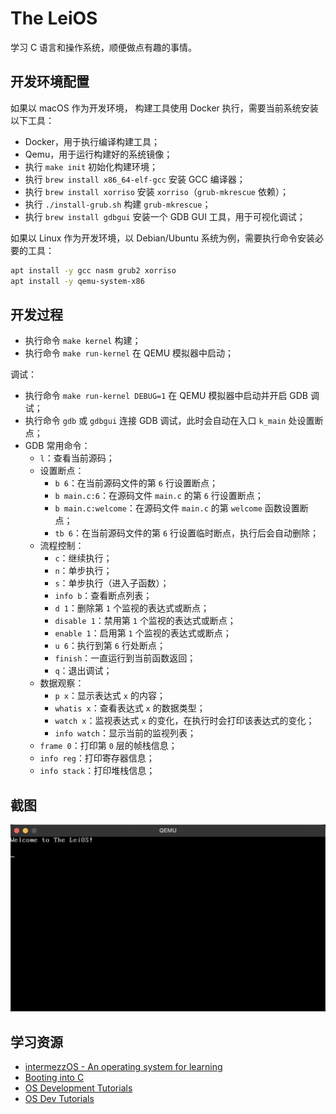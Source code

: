 # The LeiOS

学习 C 语言和操作系统，顺便做点有趣的事情。

## 开发环境配置

如果以 macOS 作为开发环境， 构建工具使用 Docker 执行，需要当前系统安装以下工具：

- Docker，用于执行编译构建工具；
- Qemu，用于运行构建好的系统镜像；
- 执行 `make init` 初始化构建环境；
- 执行 `brew install x86_64-elf-gcc` 安装 GCC 编译器；
- 执行 `brew install xorriso` 安装 `xorriso`（`grub-mkrescue` 依赖）；
- 执行 `./install-grub.sh` 构建 `grub-mkrescue`；
- 执行 `brew install gdbgui` 安装一个 GDB GUI 工具，用于可视化调试；

如果以 Linux 作为开发环境，以 Debian/Ubuntu 系统为例，需要执行命令安装必要的工具：

```bash
apt install -y gcc nasm grub2 xorriso
apt install -y qemu-system-x86
```

## 开发过程

- 执行命令 `make kernel` 构建；
- 执行命令 `make run-kernel` 在 QEMU 模拟器中启动；

调试：

- 执行命令 `make run-kernel DEBUG=1` 在 QEMU 模拟器中启动并开启 GDB 调试；
- 执行命令 `gdb` 或 `gdbgui` 连接 GDB 调试，此时会自动在入口 `k_main` 处设置断点；
- GDB 常用命令：
  - `l`：查看当前源码；
  - 设置断点：
    - `b 6`：在当前源码文件的第 `6` 行设置断点；
    - `b main.c:6`：在源码文件 `main.c` 的第 `6` 行设置断点；
    - `b main.c:welcome`：在源码文件 `main.c` 的第 `welcome` 函数设置断点；
    - `tb 6`：在当前源码文件的第 `6` 行设置临时断点，执行后会自动删除；
  - 流程控制：
    - `c`：继续执行；
    - `n`：单步执行；
    - `s`：单步执行（进入子函数）；
    - `info b`：查看断点列表；
    - `d 1`：删除第 `1` 个监视的表达式或断点；
    - `disable 1`：禁用第 `1` 个监视的表达式或断点；
    - `enable 1`：启用第 `1` 个监视的表达式或断点；
    - `u 6`：执行到第 `6` 行处断点；
    - `finish`：一直运行到当前函数返回；
    - `q`：退出调试；
  - 数据观察：
    - `p x`：显示表达式 `x` 的内容；
    - `whatis x`：查看表达式 `x` 的数据类型；
    - `watch x`：监视表达式 `x` 的变化，在执行时会打印该表达式的变化；
    - `info watch`：显示当前的监视列表；
  - `frame 0`：打印第 `0` 层的帧栈信息；
  - `info reg`：打印寄存器信息；
  - `info stack`：打印堆栈信息；

## 截图

<img src="screenshot.png" width="640px">

## 学习资源

- [intermezzOS - An operating system for learning](https://intermezzos.github.io/book/first-edition/preface.html)
- [Booting into C](https://www.ics.uci.edu/~aburtsev/238P/hw/hw4-boot-into-c/hw4-boot-into-c.html)
- [OS Development Tutorials](http://www.osdever.net/tutorials/index)
- [OS Dev Tutorials](https://wiki.osdev.org/Tutorials)
